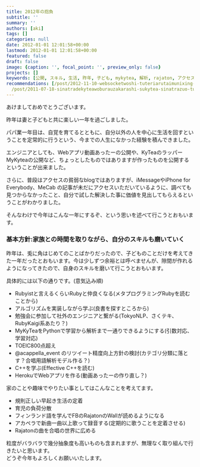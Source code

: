 ```yaml
---
title: 2012年の抱負
subtitle: ''
summary: ''
authors: [aki]
tags: []
categories: null
date: 2012-01-01 12:01:58+00:00
lastmod: 2012-01-01 12:01:58+00:00
featured: false
draft: false
image: {caption: '', focal_point: '', preview_only: false}
projects: []
keywords: [公開, スキル, 生活, 昨年, 子ども, mykytea, 解析, rajaton, アクセス, 学習]
recommendations: [/post/2012-11-10-websocketwoshi-tuteriarutaimunixing-tai-su-jie-xi-wosurumorph-websocketwozuo-tutemita/,
  /post/2011-07-18-sinatradekyteawoburauzakarashi-sukytea-sinatrazuo-tutemita/, /post/2011-07-15-kytea-jing-du-tekisutojie-xi-turukituto-woruby-pythonkarashi-erumykyteawozuo-tutemita/]
---
```

あけましておめでとうございます。

昨年は妻と子どもと共に楽しい一年を過ごしました。

パパ業一年目は、自覚を育てるとともに、自分以外の人を中心に生活を回すということを定常的に行うという、今までの人生になかった経験を積んできました。

エンジニアとしても、Webアプリ動画あったーの公開や、KyTeaのラッパーMyKyteaの公開など、ちょっとしたものではありますが作ったものを公開するということが出来ました。

さらに、普段はアクセスの貧弱なblogではありますが、iMessageやiPhone for Everybody、MeCab の記事が未だにアクセスいただいているように、調べても見つからなかったこと、自分で試した解決した事に価値を見出してもらえるということがわかりました。

  

そんなわけで今年はこんな一年にするぞ、という思いを述べて行こうとおもいます。

### 基本方針:家族との時間を取りながら、自分のスキルも磨いていく
昨年は、兎に角はじめてのことばかりだったので、子どものことだけを考えてきた一年だったとおもいます。今は少しずつ余裕とは呼べませんが、隙間が作れるようになってきたので、自身のスキルを磨いて行こうとおもいます。

具体的には以下の通りです。(意気込み順)

- Rubyistと言えるくらいRubyと仲良くなる(メタプログラミングRubyを読むことから)
- アルゴリズムを実装しながら学ぶ(良書を探すところから)
- 勉強会に参加して社外のエンジニアと繋がる(TokyoNLP、さくテキ、RubyKaigi系あたり？)
- MyKyTeaをPythonで学習から解析まで一通りできるようにする(引数対応、学習対応)
- TOEIC800点超え
- @acappella\_event のリツイート精度向上方針の検討(カテゴリ分類に落とす？合唱用語解析モデル作る？)
- C++を学ぶ(Effective C++を読む)
- HerokuでWebアプリを作る(動画あったーの作り直し？)

家のことや趣味でやりたい事としてはこんなことを考えてます。

- 規則正しい早起き生活の定着
- 育児の負荷分散
- フィンランド語を学んでFBのRajatonのWallが読めるようになる
- アカペラで新曲一曲以上歌って録音する(定期的に歌うことを定着させる)
- Rajatonの曲を合唱の世界に広める

粒度がバラバラで幾分抽象度も高いものも含まれますが、無理なく取り組んで行きたいと思います。  
どうぞ今年もよろしくお願いいたします。


